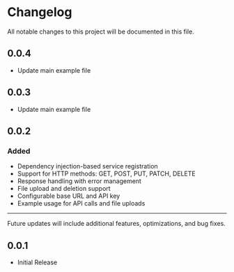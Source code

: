 # Changelog

All notable changes to this project will be documented in this file.



## 0.0.4
- Update main example file

## 0.0.3
- Update main example file

## 0.0.2
### Added
- Dependency injection-based service registration
- Support for HTTP methods: GET, POST, PUT, PATCH, DELETE
- Response handling with error management
- File upload and deletion support
- Configurable base URL and API key
- Example usage for API calls and file uploads

---

Future updates will include additional features, optimizations, and bug fixes.

## 0.0.1
- Initial Release
